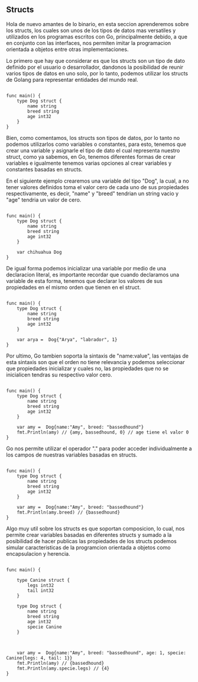 ## Structs

Hola de nuevo amantes de lo binario, en esta seccion aprenderemos sobre los structs, los cuales son unos de los tipos de datos mas versatiles y utilizados en los programas escritos con Go, principalmente debido, a que en conjunto con las interfaces, nos permiten imitar la programacion orientada a objetos entre otras implementaciones.

Lo primero que hay que considerar es que los structs son un tipo de dato definido por el usuario o desarrollador, dandonos la posibilidad de reunir varios tipos de datos en uno solo, por lo tanto, podemos utilizar los structs de Golang para representar entidades del mundo real.

```golang

func main() {
    type Dog struct {
        name string
        breed string
        age int32
    }
}
```

Bien, como comentamos, los structs son tipos de datos, por lo tanto no podemos utilizarlos como variables o constantes, para esto, tenemos que crear una variable y asignarle el tipo de dato el cual representa nuestro struct, como ya sabemos, en Go, tenemos diferentes formas de crear variables e igualmente tenemos varias opciones al crear variables y constantes basadas en structs.

En el siguiente ejemplo crearemos una variable del tipo "Dog", la cual, a no tener valores definidos toma el valor cero de cada uno de sus propiedades respectivamente, es decir, "name" y "breed" tendrian un string vacio y "age" tendria un valor de cero.

```golang

func main() {
    type Dog struct {
        name string
        breed string
        age int32
    }

    var chihuahua Dog
}
```

De igual forma podemos inicializar una variable por medio de una declaracion literal, es importante recordar que cuando declaramos una variable de esta forma, tenemos que declarar los valores de sus propiedades en el mismo orden que tienen en el struct.


```golang

func main() {
    type Dog struct {
        name string
        breed string
        age int32
    }

    var arya =  Dog{"Arya", "labrador", 1}
}
```

Por ultimo, Go tambien soporta la sintaxis de "name:value", las ventajas de esta sintaxis son que el orden no tiene relevancia y podemos seleccionar que propiedades inicializar y cuales no, las propiedades que no se inicialicen tendras su respectivo valor cero. 


```golang

func main() {
    type Dog struct {
        name string
        breed string
        age int32
    }

    var amy =  Dog{name:"Amy", breed: "bassedhound"}
    fmt.Println(amy) // {amy, bassedhound, 0} // age tiene el valor 0
}
```

Go nos permite utilizar el operador "." para poder acceder individualmente a los campos de nuestras variables basadas en structs.

```golang

func main() {
    type Dog struct {
        name string
        breed string
        age int32
    }

    var amy =  Dog{name:"Amy", breed: "bassedhound"}
    fmt.Println(amy.breed) // {bassedhound} 
}
```

Algo muy util sobre los structs es que soportan composicion, lo cual, nos permite crear variables basadas en diferentes structs y sumado a la posibilidad de hacer publicas las propiedades de los structs podemos simular caracteristicas de la programcion orientada a objetos como encapsulacion y herencia.

```golang

func main() {

    type Canine struct {
        legs int32
        tail int32
    }

    type Dog struct {
        name string
        breed string
        age int32
        specie Canine
    }



    var amy =  Dog{name:"Amy", breed: "bassedhound", age: 1, specie: Canine{legs: 4, tail: 1}}
    fmt.Println(amy) // {bassedhound}
    fmt.Println(amy.specie.legs) // {4} 
}
```